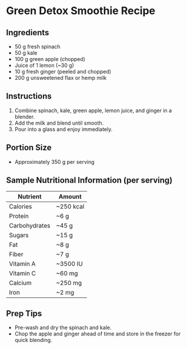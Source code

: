 # Green Detox Smoothie Recipe

## Ingredients
- 50 g fresh spinach  
- 50 g kale  
- 100 g green apple (chopped)  
- Juice of 1 lemon (~30 g)  
- 10 g fresh ginger (peeled and chopped)  
- 200 g unsweetened flax or hemp milk

## Instructions
1. Combine spinach, kale, green apple, lemon juice, and ginger in a blender.
2. Add the milk and blend until smooth.
3. Pour into a glass and enjoy immediately.

## Portion Size
- Approximately 350 g per serving

## Sample Nutritional Information (per serving)
| Nutrient         | Amount    |
|------------------|-----------|
| Calories         | ~250 kcal |
| Protein          | ~6 g      |
| Carbohydrates    | ~45 g     |
| Sugars           | ~15 g     |
| Fat              | ~8 g      |
| Fiber            | ~7 g      |
| Vitamin A        | ~3500 IU  |
| Vitamin C        | ~60 mg    |
| Calcium          | ~250 mg   |
| Iron             | ~2 mg     |

## Prep Tips
- Pre-wash and dry the spinach and kale.
- Chop the apple and ginger ahead of time and store in the freezer for quick blending.
